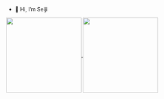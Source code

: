 - 👋 Hi, I’m Seiji


<a href="https://github.com/seiji327/github-readme-stats">
  <img align="center" src="https://github-readme-stats.vercel.app/api/top-langs/?username=seiji327&theme=tokyonight" height="200px" />
</a>
<a href="https://github.com/seiji327/github-readme-stats">
  <img align="center" src="https://github-readme-stats.vercel.app/api?username=seiji327&count_private=true&show_icons=true&theme=tokyonight" height="200px" />
</a>



<!---
seiji327/seiji327 is a ✨ special ✨ repository because its `README.md` (this file) appears on your GitHub profile.
You can click the Preview link to take a look at your changes.
--->
